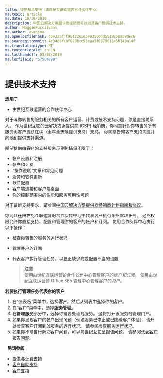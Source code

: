 ```yaml
---
title: 提供技术支持（由世纪互联运营的合作伙伴中心）
ms.topic: article
ms.date: 10/29/2018
description: 中国云解决方案提供商经销商可以向其客户提供技术支持。
author: MaggiePucciEvans
ms.author: evansma
ms.openlocfilehash: d3e32af7f96f2261e3e03550dd5519258a58dec6
ms.sourcegitcommit: 4c34d6fcaf020bcc53eaa5f0379011a56149a14f
ms.translationtype: MT
ms.contentlocale: zh-CN
ms.lasthandoff: 03/05/2019
ms.locfileid: "57584290"
---
```

# <a name="provide-technical-support"></a>提供技术支持

**适用于**

-   由世纪互联运营的合作伙伴中心

对于与你转售的服务相关的所有客户运营、计费或技术支持问题，你是直接联系人。 作为世纪互联的云解决方案提供商 (CSP) 经销商，你同意针对你转售的所有服务向客户提供连续（全年全天候提供支持）支持。 你同意告知客户支持流程并向他们提供支持渠道。  

期望提供给客户的支持服务示例包括但不限于：
 
-   帐户设置和注册 
-   帐户和计费 
-   “操作说明”文章和常见问题 
-   服务和软件更新 
-   软件配置 
-   客户端连接和客户端桌面
-   你的控制范围内的性能和服务可用性问题 

对于最新支持要求，请参阅[中国云解决方案提供商经销商计划指南和协议](csp-program-guide-and-agreements.md)。

你可以在由世纪互联运营的合作伙伴中心中代表客户执行某些管理任务。 这些权限允许你直接支持、配置和管理你的客户的帐户和订阅。 使用合作伙伴中心执行以下操作：

-   检查你转售的服务的运行状况
-   管理客户的订阅
-   代表客户执行管理任务，以更正缺少的或配置不当的设置

    >**注意**<br>使用由世纪互联运营的合作伙伴中心管理客户的*帐户和订阅*。 使用由世纪互联运营的 Office 365 管理中心管理客户的*用户*。 

**若要执行管理任务代表你的客户**

1.  在“仪表板”菜单中，选择**客户**，然后从列表中选择你的客户。
2.  在“客户”菜单中，选择**服务管理**。
3.  在**管理服务**部分中，选择你需要处理的服务。 这将打开该服务的管理门户。
4.  如果你发现客户的帐户出现问题（例如服务已停止或已降级客户体验），请开始检查客户订阅到的服务的运行状况。 请参阅[检查服务运行状况](check-service-health.md)。
5.  如果你不能自行解决客户问题，可以向世纪互联呈报该问题。 请参阅[代表客户报告问题](report-problems-on-behalf-of-a-customer.md)。

 
**另请参阅**

-   [提供与计费支持](provide-billing-support.md)
-   [客户自助支持](customer-self-support.md)
-   [客户支持](customer-support.md)


 




